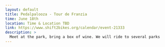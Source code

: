 ```yaml
---
layout: default
title: Pedalpalooza - Tour de Franzia
time: June 18th
location: Time & Location TBD
link: https://www.shift2bikes.org/calendar/event-21333
description: >
  Meet at the park, bring a box of wine. We will ride to several parks and do dumb stunts. Lots of bag slapping, slow racing, riding in circles. Don't forget wine. 21+. Bring wine.
---
```

